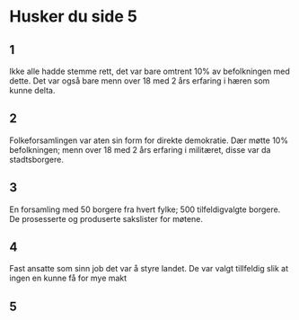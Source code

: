 # Husker du side 5

## 1

Ikke alle hadde stemme rett, det var bare omtrent 10% av befolkningen med dette. Det var også bare menn over 18 med 2 års erfaring i hæren som kunne delta. 

## 2

Folkeforsamlingen var aten sin form for direkte demokratie. Dær møtte 10% befolkningen; menn over 18 med 2 års erfaring i militæret, disse var da stadtsborgere.

## 3

En forsamling med 50 borgere fra hvert fylke; 500 tilfeldigvalgte borgere. De prosesserte og produserte sakslister for møtene.

## 4

Fast ansatte som sinn job det var å styre landet. De var valgt tillfeldig slik at ingen en kunne få for mye makt

## 5

